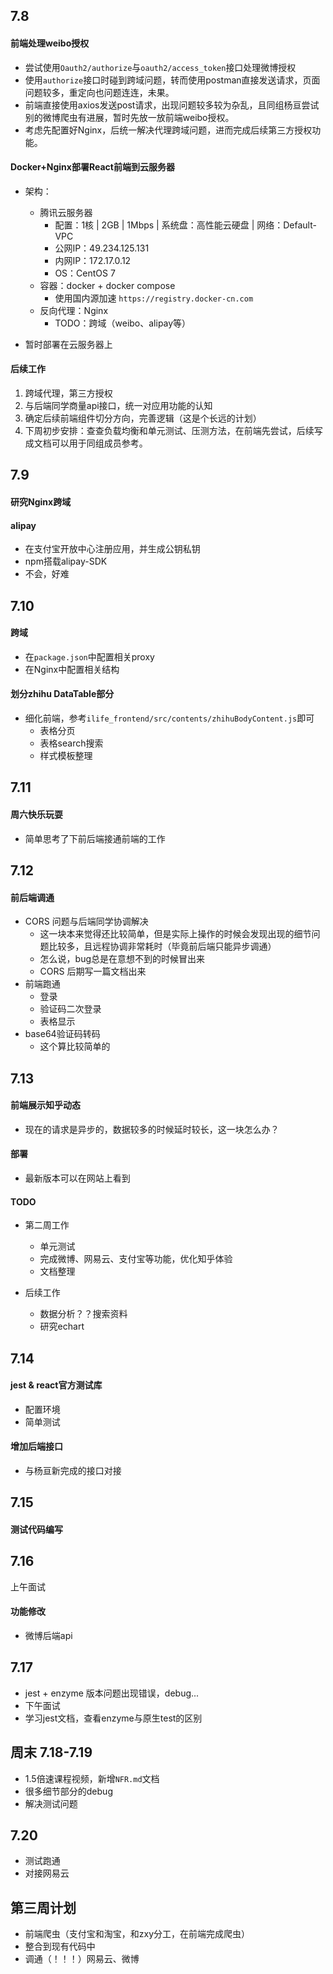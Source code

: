 ## 7.8

#### 前端处理weibo授权

- 尝试使用`Oauth2/authorize`与`oauth2/access_token`接口处理微博授权
- 使用`authorize`接口时碰到跨域问题，转而使用postman直接发送请求，页面问题较多，重定向也问题连连，未果。
- 前端直接使用axios发送post请求，出现问题较多较为杂乱，且同组杨亘尝试别的微博爬虫有进展，暂时先放一放前端weibo授权。
- 考虑先配置好Nginx，后统一解决代理跨域问题，进而完成后续第三方授权功能。

#### Docker+Nginx部署React前端到云服务器

- 架构：
  - 腾讯云服务器
    - 配置：1核 | 2GB | 1Mbps | 系统盘：高性能云硬盘 | 网络：Default-VPC
    - 公网IP：49.234.125.131
    - 内网IP：172.17.0.12
    - OS：CentOS 7 
  - 容器：docker + docker compose
    - 使用国内源加速 `https://registry.docker-cn.com`
  - 反向代理：Nginx
    - TODO：跨域（weibo、alipay等）

- 暂时部署在云服务器上

#### 后续工作

1. 跨域代理，第三方授权
2. 与后端同学商量api接口，统一对应用功能的认知
3. 确定后续前端组件切分方向，完善逻辑（这是个长远的计划）
4. 下周初步安排：查查负载均衡和单元测试、压测方法，在前端先尝试，后续写成文档可以用于同组成员参考。

## 7.9

#### 研究Nginx跨域

#### alipay
- 在支付宝开放中心注册应用，并生成公钥私钥
- npm搭载alipay-SDK
- 不会，好难

## 7.10
#### 跨域
- 在`package.json`中配置相关proxy
- 在Nginx中配置相关结构

#### 划分zhihu DataTable部分
- 细化前端，参考`ilife_frontend/src/contents/zhihuBodyContent.js`即可
  - 表格分页
  - 表格search搜索
  - 样式模板整理

## 7.11 
#### 周六快乐玩耍
- 简单思考了下前后端接通前端的工作

## 7.12
#### 前后端调通
- CORS 问题与后端同学协调解决
  - 这一块本来觉得还比较简单，但是实际上操作的时候会发现出现的细节问题比较多，且远程协调非常耗时（毕竟前后端只能异步调通）
  - 怎么说，bug总是在意想不到的时候冒出来
  - CORS 后期写一篇文档出来
- 前端跑通
  - 登录
  - 验证码二次登录
  - 表格显示
- base64验证码转码
  - 这个算比较简单的

## 7.13
#### 前端展示知乎动态 
- 现在的请求是异步的，数据较多的时候延时较长，这一块怎么办？
#### 部署
- 最新版本可以在网站上看到
#### TODO
- 第二周工作
  - 单元测试
  - 完成微博、网易云、支付宝等功能，优化知乎体验
  - 文档整理

- 后续工作
  - 数据分析？？搜索资料
  - 研究echart

## 7.14 
#### jest & react官方测试库
- 配置环境
- 简单测试

#### 增加后端接口
- 与杨亘新完成的接口对接


## 7.15

#### 测试代码编写

## 7.16

上午面试
#### 功能修改
- 微博后端api

## 7.17
- jest + enzyme 版本问题出现错误，debug...
- 下午面试
- 学习jest文档，查看enzyme与原生test的区别

## 周末 7.18-7.19
- 1.5倍速课程视频，新增`NFR.md`文档
- 很多细节部分的debug
- 解决测试问题


## 7.20
- 测试跑通
- 对接网易云


## 第三周计划

- 前端爬虫（支付宝和淘宝，和zxy分工，在前端完成爬虫）
- 整合到现有代码中
- 调通（！！！）网易云、微博
  
